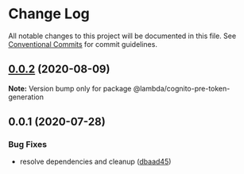# Change Log

All notable changes to this project will be documented in this file.
See [Conventional Commits](https://conventionalcommits.org) for commit guidelines.

## [0.0.2](https://git-codecommit.us-west-2.amazonaws.com/v1/repos/Deathstar/compare/@lambda/cognito-pre-token-generation@0.0.1...@lambda/cognito-pre-token-generation@0.0.2) (2020-08-09)

**Note:** Version bump only for package @lambda/cognito-pre-token-generation





## 0.0.1 (2020-07-28)


### Bug Fixes

* resolve dependencies and cleanup ([dbaad45](https://git-codecommit.us-west-2.amazonaws.com/v1/repos/Deathstar/commits/dbaad4561a93bfaf50b7246fd5a048912059df4f))
